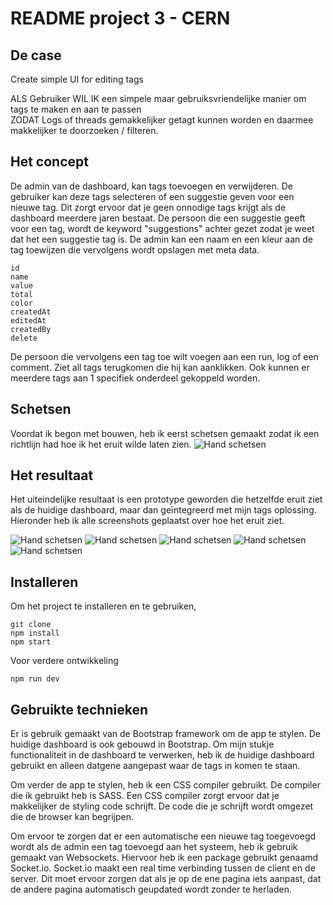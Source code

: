 # README project 3 - CERN

## De case
Create simple UI for editing tags

ALS Gebruiker WIL IK een simpele maar gebruiksvriendelijke manier om tags te maken en aan te passen  
ZODAT Logs of threads gemakkelijker getagt kunnen worden en daarmee makkelijker te doorzoeken / filteren.

## Het concept
De admin van de dashboard, kan tags toevoegen en verwijderen. De gebruiker kan deze tags selecteren of een suggestie geven voor een nieuwe tag. Dit zorgt ervoor dat je geen onnodige tags krijgt als de dashboard meerdere jaren bestaat. De persoon die een suggestie geeft voor een tag, wordt de keyword "suggestions" achter gezet zodat je weet dat het een suggestie tag is.
De admin kan een naam en een kleur aan de tag toewijzen die vervolgens wordt opslagen met meta data.

    id
    name
    value
    total
    color
    createdAt
    editedAt
    createdBy
    delete

De persoon die vervolgens een tag toe wilt voegen aan een run, log of een comment. Ziet all tags terugkomen die hij  kan aanklikken. Ook kunnen er meerdere tags aan 1 specifiek onderdeel gekoppeld worden.

## Schetsen
Voordat ik begon met bouwen, heb ik eerst schetsen gemaakt zodat ik een richtlijn had hoe ik het eruit wilde laten zien.
![Hand schetsen](docs/hand-schetsen.jpg)

## Het resultaat
Het uiteindelijke resultaat is een prototype geworden die hetzelfde eruit ziet als de huidige dashboard, maar dan geïntegreerd met mijn tags oplossing. Hieronder heb ik alle screenshots geplaatst over hoe het eruit ziet.

![Hand schetsen](docs/tag.jpg)
![Hand schetsen](docs/tag-added-tag.jpg)
![Hand schetsen](docs/runs.jpg)
![Hand schetsen](docs/run.jpg)
![Hand schetsen](docs/run-added-tag.jpg)

## Installeren
Om het project te installeren en te gebruiken, 

    git clone 
    npm install
    npm start

Voor verdere ontwikkeling

    npm run dev

## Gebruikte technieken
Er is gebruik gemaakt van de Bootstrap framework om de app te stylen. De huidige dashboard is ook gebouwd in Bootstrap. Om mijn stukje functionaliteit in de dashboard te verwerken, heb ik de huidige dashboard gebruikt en alleen datgene aangepast waar de tags in komen te staan.

Om verder de app te stylen, heb ik een CSS compiler gebruikt. De compiler die ik gebruikt heb is SASS. Een CSS compiler zorgt ervoor dat je makkelijker de styling code schrijft. De code die je schrijft wordt omgezet die de browser kan begrijpen.

Om ervoor te zorgen dat er een automatische een nieuwe tag toegevoegd wordt als de admin een tag toevoegd aan het systeem, heb ik gebruik gemaakt van Websockets. Hiervoor heb ik een package gebruikt genaamd Socket.io. Socket.io maakt een real time verbinding tussen de client en de server. Dit moet ervoor zorgen dat als je op de ene pagina iets aanpast, dat de andere pagina automatisch geupdated wordt zonder te herladen.